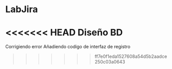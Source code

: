 # LabJira
<<<<<<< HEAD
Diseño BD   
=======
Corrigiendo error 
Añadiendo codigo de interfaz de registro
>>>>>>> ff7e0f1eda1527608a54d5b2aadce250c03a0643
